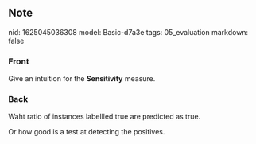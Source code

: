 ## Note
nid: 1625045036308
model: Basic-d7a3e
tags: 05_evaluation
markdown: false

### Front
Give an intuition for the <b>Sensitivity</b> measure.

### Back
Waht ratio of instances labellled true are predicted as true.
<div>
  Or how good is a test at detecting the positives.
</div>
